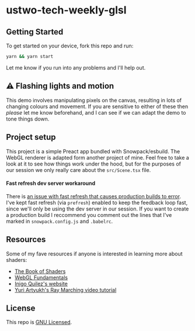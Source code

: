 # ustwo-tech-weekly-glsl

## Getting Started

To get started on your device, fork this repo and run:

```bash
yarn && yarn start
```

Let me know if you run into any problems and I'll help out.

## ⚠️ Flashing lights and motion

This demo involves manipulating pixels on the canvas, resulting in lots of changing colours and movement. If you are sensitive to either of these then _please_ let me know beforehand, and I can see if we can adapt the demo to tone things down.

## Project setup

This project is a simple Preact app bundled with Snowpack/esbuild. The WebGL renderer is adapted form another project of mine. Feel free to take a look at it to see how things work under the hood, but for the purposes of our session we only really care about the `src/Scene.tsx` file.

#### Fast refresh dev server workaround

There is [an issue with fast refresh that causes production builds to error](https://github.com/snowpackjs/snowpack/discussions/1458). I've kept fast refresh (via `prefresh`) enabled to keep the feedback loop fast, since we'll only be using the dev server in our session. If you want to create a production build I reccommend you comment out the lines that I've marked in `snowpack.config.js` and `.babelrc`.

## Resources

Some of my fave resources if anyone is interested in learning more about shaders:

- [The Book of Shaders](https://thebookofshaders.com/)
- [WebGL Fundamentals](https://webgl2fundamentals.org/)
- [Inigo Quilez's website](https://www.iquilezles.org/www/index.htm)
- [Yuri Artyukh's Ray Marching video tutorial](https://youtu.be/q2WcGi3Cr9w)

## License

This repo is [GNU Licensed](https://github.com/neefrehman/manyworlds/blob/main/LICENSE).
